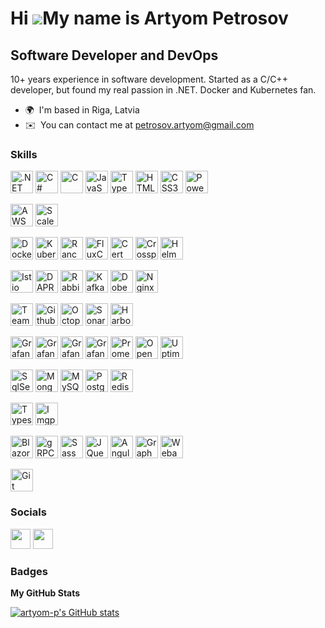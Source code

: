 Hi ![](https://user-images.githubusercontent.com/18350557/176309783-0785949b-9127-417c-8b55-ab5a4333674e.gif)My name is Artyom Petrosov
=======================================================================================================================================

Software Developer and DevOps
-----------------------------

10+ years experience in software development. Started as a C/C++ developer, but found my real passion in .NET. Docker and Kubernetes fan.

* 🌍  I'm based in Riga, Latvia
* ✉️  You can contact me at [petrosov.artyom@gmail.com](mailto:petrosov.artyom@gmail.com)

### Skills


<p align="left">

<a href="https://dotnet.microsoft.com/en-us/" target="_blank" rel="noreferrer"><img src="https://raw.githubusercontent.com/danielcranney/readme-generator/main/public/icons/skills/dot-net-colored.svg" width="36" height="36" alt=".NET" /></a>
<a href="https://docs.microsoft.com/en-us/dotnet/csharp/" target="_blank" rel="noreferrer"><img src="https://raw.githubusercontent.com/danielcranney/readme-generator/main/public/icons/skills/csharp-colored.svg" width="36" height="36" alt="C#" /></a>
<a href="https://docs.microsoft.com/en-us/cpp/?view=msvc-170" target="_blank" rel="noreferrer"><img src="https://raw.githubusercontent.com/danielcranney/readme-generator/main/public/icons/skills/c-colored.svg" width="36" height="36" alt="C" /></a>
<a href="https://developer.mozilla.org/en-US/docs/Web/JavaScript" target="_blank" rel="noreferrer"><img src="https://raw.githubusercontent.com/danielcranney/readme-generator/main/public/icons/skills/javascript-colored.svg" width="36" height="36" alt="JavaScript" /></a>
<a href="https://www.typescriptlang.org/" target="_blank" rel="noreferrer"><img src="https://raw.githubusercontent.com/danielcranney/readme-generator/main/public/icons/skills/typescript-colored.svg" width="36" height="36" alt="TypeScript" /></a>
<a href="https://developer.mozilla.org/en-US/docs/Glossary/HTML5" target="_blank" rel="noreferrer"><img src="https://raw.githubusercontent.com/danielcranney/readme-generator/main/public/icons/skills/html5-colored.svg" width="36" height="36" alt="HTML5" /></a>
<a href="https://www.w3.org/TR/CSS/#css" target="_blank" rel="noreferrer"><img src="https://raw.githubusercontent.com/danielcranney/readme-generator/main/public/icons/skills/css3-colored.svg" width="36" height="36" alt="CSS3" /></a>
<a href="https://learn.microsoft.com/en-us/powershell/" target="_blank" rel="noreferrer"><img src="https://upload.wikimedia.org/wikipedia/commons/2/2f/PowerShell_5.0_icon.png" width="36" height="36" alt="PowerShell" /></a>
 
  
<a href="https://aws.amazon.com/" target="_blank" rel="noreferrer"><img src="https://uxwing.com/wp-content/themes/uxwing/download/brands-and-social-media/aws-icon.png" width="36" height="36" alt="AWS" /></a>
<a href="https://scaleway.com/" target="_blank" rel="noreferrer"><img src="https://pbs.twimg.com/profile_images/1543941740016685056/mvVbPbfh_400x400.png" width="36" height="36" alt="Scaleway" /></a>
  
<a href="https://docker.com/" target="_blank" rel="noreferrer"><img src="https://cdn-icons-png.flaticon.com/512/919/919853.png" width="36" height="36" alt="Docker" /></a>
<a href="https://kubernetes.io/" target="_blank" rel="noreferrer"><img src="https://upload.wikimedia.org/wikipedia/labs/thumb/b/ba/Kubernetes-icon-color.svg/2110px-Kubernetes-icon-color.svg.png" width="36" height="36" alt="Kubernetes" /></a>
<a href="https://www.rancher.com/" target="_blank" rel="noreferrer"><img src="https://res.cloudinary.com/crunchbase-production/image/upload/c_lpad,f_auto,q_auto:eco,dpr_1/uc3nn33akq6brhtnrozs" width="36" height="36" alt="Rancher" /></a>
<a href="https://fluxcd.io/" target="_blank" rel="noreferrer"><img src="https://avatars.githubusercontent.com/u/52158677?s=280&v=4" width="36" height="36" alt="FluxCD" /></a>
<a href="https://cert-manager.io/" target="_blank" rel="noreferrer"><img src="https://avatars.githubusercontent.com/u/39950598?s=280&v=4" width="36" height="36" alt="Cert Manager" /></a>
<a href="https://www.crossplane.io/" target="_blank" rel="noreferrer"><img src="https://avatars.githubusercontent.com/u/45158470?s=280&v=4" width="36" height="36" alt="Crossplane" /></a>
<a href="https://helm.sh/" target="_blank" rel="noreferrer"><img src="https://cdn-images-1.medium.com/max/480/1*ANDxSZMbvvhaxwqdI-6rPw.png" width="36" height="36" alt="Helm" /></a>
 
<a href="https://istio.io/" target="_blank" rel="noreferrer"><img src="https://istio.io/img/logo.png" width="36" height="36" alt="Istio" /></a>
<a href="https://dapr.io/" target="_blank" rel="noreferrer"><img src="https://avatars.githubusercontent.com/u/51932459?s=200&v=4" width="36" height="36" alt="DAPR" /></a>
<a href="https://www.rabbitmq.com/" target="_blank" rel="noreferrer"><img src="https://cdn.freebiesupply.com/logos/large/2x/rabbitmq-logo-png-transparent.png" width="36" height="36" alt="RabbitMQ" /></a>
<a href="https://kafka.apache.org/" target="_blank" rel="noreferrer"><img src="https://cdn.icon-icons.com/icons2/2248/PNG/512/apache_kafka_icon_138937.png" width="36" height="36" alt="Kafka" /></a>
<a href="https://debezium.io" target="_blank" rel="noreferrer"><img src="https://avatars.githubusercontent.com/u/11964329?s=280&v=4" width="36" height="36" alt="Dobezium" /></a>
<a href="https://www.nginx.com/" target="_blank" rel="noreferrer"><img src="https://www.svgrepo.com/show/354115/nginx.svg" width="36" height="36" alt="Nginx" /></a>
  
<a href="https://www.jetbrains.com/teamcity/" target="_blank" rel="noreferrer"><img src="https://upload.wikimedia.org/wikipedia/commons/8/8e/TeamCity_Icon.png" width="36" height="36" alt="Team City" /></a>
<a href="https://github.com/features/actions" target="_blank" rel="noreferrer"><img src="https://avatars.githubusercontent.com/u/44036562?s=280&v=4" width="36" height="36" alt="Github Actions" /></a>
<a href="https://octopus.com/" target="_blank" rel="noreferrer"><img src="https://marketplace-cdn.atlassian.com/files/83b5b159-bf92-426b-8cc0-06013dab959d?fileType=image&mode=full-fit" width="36" height="36" alt="Octopus Deploy" /></a>
<a href="https://www.sonarsource.com/products/sonarqube/" target="_blank" rel="noreferrer"><img src="https://user-images.githubusercontent.com/15386828/118396592-e331c880-b658-11eb-8fdc-7426520c691f.png" width="36" height="36" alt="SonarQube" /></a>
<a href="https://goharbor.io/" target="_blank" rel="noreferrer"><img src="https://goharbor.io/img/logos/harbor-icon-color.png" width="36" height="36" alt="Harbor" /></a>
  
<a href="https://grafana.com/" target="_blank" rel="noreferrer"><img src="https://cdn.icon-icons.com/icons2/2699/PNG/512/grafana_logo_icon_171048.png" width="36" height="36" alt="Grafana" /></a>
<a href="https://grafana.com/oss/loki/" target="_blank" rel="noreferrer"><img src="https://grafana.com/static/img/logos/logo-loki.svg" width="36" height="36" alt="Grafana Loki" /></a>
<a href="https://grafana.com/oss/tempo/" target="_blank" rel="noreferrer"><img src="https://grafana.com/static/assets/img/logos/grafana-tempo.svg" width="36" height="36" alt="Grafana Tempo" /></a>
<a href="https://grafana.com/oss/mimir/" target="_blank" rel="noreferrer"><img src="https://grafana.com/static/img/logos/logo-mimir.svg" width="36" height="36" alt="Grafana Mimir" /></a> 
<a href="https://prometheus.io/" target="_blank" rel="noreferrer"><img src="https://upload.wikimedia.org/wikipedia/commons/thumb/3/38/Prometheus_software_logo.svg/2066px-Prometheus_software_logo.svg.png" width="36" height="36" alt="Prometheus" /></a>
<a href="https://opentelemetry.io/" target="_blank" rel="noreferrer"><img src="https://camo.githubusercontent.com/f4c3dbba4741dc011535a2da593de7cff6519c3df358f4541113814c9c8ea4d7/68747470733a2f2f6f70656e74656c656d657472792e696f2f696d672f6c6f676f732f6f70656e74656c656d657472792d6c6f676f2d6e61762e706e67" width="36" height="36" alt="OpenTelemetry" /></a>
<a href="https://uptimerobot.com/" target="_blank" rel="noreferrer"><img src="https://play-lh.googleusercontent.com/cUrv0t00FYQ1GKLuOTvv8qjo1lSDjqZC16IOp3Fb6ijew6Br5m4o16HhDp0GBu_Bw8Y" width="36" height="36" alt="Uptime Robot" /></a>
 
<a href="https://www.microsoft.com/en-us/sql-server" target="_blank" rel="noreferrer"><img src="https://www.svgrepo.com/show/303229/microsoft-sql-server-logo.svg" width="36" height="36" alt="SqlServer" /></a>
<a href="https://www.mongodb.com/" target="_blank" rel="noreferrer"><img src="https://raw.githubusercontent.com/danielcranney/readme-generator/main/public/icons/skills/mongodb-colored.svg" width="36" height="36" alt="MongoDB" /></a>
<a href="https://www.mysql.com/" target="_blank" rel="noreferrer"><img src="https://raw.githubusercontent.com/danielcranney/readme-generator/main/public/icons/skills/mysql-colored.svg" width="36" height="36" alt="MySQL" /></a>
<a href="https://www.postgresql.org/" target="_blank" rel="noreferrer"><img src="https://raw.githubusercontent.com/danielcranney/readme-generator/main/public/icons/skills/postgresql-colored.svg" width="36" height="36" alt="PostgreSQL" /></a>
<a href="https://redis.io/" target="_blank" rel="noreferrer"><img src="https://cdn.iconscout.com/icon/free/png-256/redis-83994.png" width="36" height="36" alt="Redis" /></a>
 
<a href="https://typesense.org/" target="_blank" rel="noreferrer"><img src="https://pbs.twimg.com/profile_images/1392352271111888901/5vvtoxsS_400x400.jpg" width="36" height="36" alt="Typesense" /></a>
<a href="https://imgproxy.net/" target="_blank" rel="noreferrer"><img src="https://imgproxy.net/static/social-cebc74ac8c5f6a709e430a1554f75c50.png" width="36" height="36" alt="Imgproxy" /></a>
  
<a href="https://dotnet.microsoft.com/en-us/apps/aspnet/web-apps/blazor" target="_blank" rel="noreferrer"><img src="https://upload.wikimedia.org/wikipedia/commons/d/d0/Blazor.png" width="36" height="36" alt="Blazor" /></a>
<a href="https://grpc.io" target="_blank" rel="noreferrer"><img src="https://grpc.io/img/logos/grpc-icon-color.png" width="36" height="36" alt="gRPC" /></a>
<a href="https://sass-lang.com/" target="_blank" rel="noreferrer"><img src="https://raw.githubusercontent.com/danielcranney/readme-generator/main/public/icons/skills/sass-colored.svg" width="36" height="36" alt="Sass" /></a>
<a href="https://jquery.com/" target="_blank" rel="noreferrer"><img src="https://raw.githubusercontent.com/danielcranney/readme-generator/main/public/icons/skills/jquery-colored.svg" width="36" height="36" alt="JQuery" /></a>
<a href="https://angular.io/" target="_blank" rel="noreferrer"><img src="https://raw.githubusercontent.com/danielcranney/readme-generator/main/public/icons/skills/angularjs-colored.svg" width="36" height="36" alt="Angular" /></a>
<a href="https://graphql.org/" target="_blank" rel="noreferrer"><img src="https://raw.githubusercontent.com/danielcranney/readme-generator/main/public/icons/skills/graphql-colored.svg" width="36" height="36" alt="GraphQL" /></a>
<a href="https://webauthn.io/" target="_blank" rel="noreferrer"><img src="https://webauthn.io/static/images/shield.svg" width="36" height="36" alt="Webauthn" /></a>
</p>

<a href="https://git-scm.com/" target="_blank" rel="noreferrer"><img src="https://git-scm.com/images/logos/downloads/Git-Icon-1788C.png" width="36" height="36" alt="Git" /></a>
</p>

### Socials

<p align="left"> <a href="https://www.github.com/artyom-p" target="_blank" rel="noreferrer"><img src="https://raw.githubusercontent.com/danielcranney/readme-generator/main/public/icons/socials/github.svg" width="32" height="32" /></a> <a href="https://www.linkedin.com/in/artyom-petrosov-28585170" target="_blank" rel="noreferrer"><img src="https://raw.githubusercontent.com/danielcranney/readme-generator/main/public/icons/socials/linkedin.svg" width="32" height="32" /></a></p>

### Badges

<b>My GitHub Stats</b>

<a href="http://www.github.com/artyom-p"><img src="https://github-readme-stats.vercel.app/api?username=artyom-p&show_icons=true&hide=stars,&count_private=true&title_color=0891b2&text_color=ffffff&icon_color=0891b2&bg_color=22272e&hide_border=true&show_icons=true" alt="artyom-p's GitHub stats" /></a>

